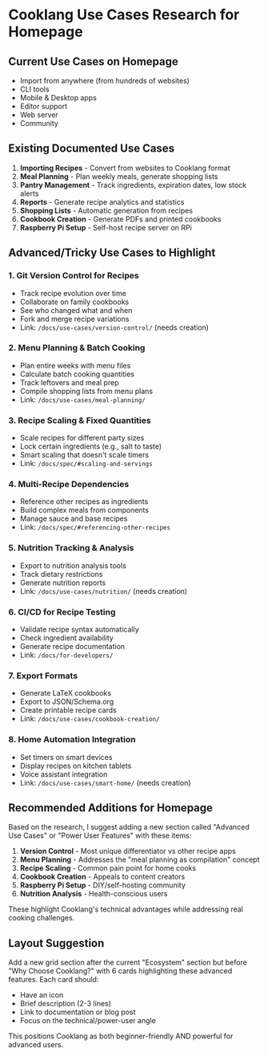 # Cooklang Use Cases Research for Homepage

## Current Use Cases on Homepage
- Import from anywhere (from hundreds of websites)
- CLI tools
- Mobile & Desktop apps
- Editor support
- Web server
- Community

## Existing Documented Use Cases
1. **Importing Recipes** - Convert from websites to Cooklang format
2. **Meal Planning** - Plan weekly meals, generate shopping lists
3. **Pantry Management** - Track ingredients, expiration dates, low stock alerts
4. **Reports** - Generate recipe analytics and statistics
5. **Shopping Lists** - Automatic generation from recipes
6. **Cookbook Creation** - Generate PDFs and printed cookbooks
7. **Raspberry Pi Setup** - Self-host recipe server on RPi

## Advanced/Tricky Use Cases to Highlight

### 1. Git Version Control for Recipes
- Track recipe evolution over time
- Collaborate on family cookbooks
- See who changed what and when
- Fork and merge recipe variations
- Link: `/docs/use-cases/version-control/` (needs creation)

### 2. Menu Planning & Batch Cooking
- Plan entire weeks with menu files
- Calculate batch cooking quantities
- Track leftovers and meal prep
- Compile shopping lists from menu plans
- Link: `/docs/use-cases/meal-planning/`

### 3. Recipe Scaling & Fixed Quantities
- Scale recipes for different party sizes
- Lock certain ingredients (e.g., salt to taste)
- Smart scaling that doesn't scale timers
- Link: `/docs/spec/#scaling-and-servings`

### 4. Multi-Recipe Dependencies
- Reference other recipes as ingredients
- Build complex meals from components
- Manage sauce and base recipes
- Link: `/docs/spec/#referencing-other-recipes`

### 5. Nutrition Tracking & Analysis
- Export to nutrition analysis tools
- Track dietary restrictions
- Generate nutrition reports
- Link: `/docs/use-cases/nutrition/` (needs creation)

### 6. CI/CD for Recipe Testing
- Validate recipe syntax automatically
- Check ingredient availability
- Generate recipe documentation
- Link: `/docs/for-developers/`

### 7. Export Formats
- Generate LaTeX cookbooks
- Export to JSON/Schema.org
- Create printable recipe cards
- Link: `/docs/use-cases/cookbook-creation/`

### 8. Home Automation Integration
- Set timers on smart devices
- Display recipes on kitchen tablets
- Voice assistant integration
- Link: `/docs/use-cases/smart-home/` (needs creation)

## Recommended Additions for Homepage

Based on the research, I suggest adding a new section called "Advanced Use Cases" or "Power User Features" with these items:

1. **Version Control** - Most unique differentiator vs other recipe apps
2. **Menu Planning** - Addresses the "meal planning as compilation" concept
3. **Recipe Scaling** - Common pain point for home cooks
4. **Cookbook Creation** - Appeals to content creators
5. **Raspberry Pi Setup** - DIY/self-hosting community
6. **Nutrition Analysis** - Health-conscious users

These highlight Cooklang's technical advantages while addressing real cooking challenges.

## Layout Suggestion

Add a new grid section after the current "Ecosystem" section but before "Why Choose Cooklang?" with 6 cards highlighting these advanced features. Each card should:
- Have an icon
- Brief description (2-3 lines)
- Link to documentation or blog post
- Focus on the technical/power-user angle

This positions Cooklang as both beginner-friendly AND powerful for advanced users.